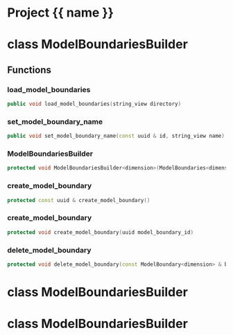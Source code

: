 <script setup>
import {useRoute} from 'vitepress'
const {path} = useRoute()
const tokens = path.split('/')
const words = tokens[2].split('-');
for (let i = 0; i < words.length; i++) {
    words[i] = words[i].charAt(0).toUpperCase() + words[i].slice(1);
    words[i] = words[i].replace('geode', 'Geode')
}
const name = words.join('-');
</script>
# Project {{ name }}

# class ModelBoundariesBuilder


## Functions

### load_model_boundaries

```cpp
public void load_model_boundaries(string_view directory)
```


### set_model_boundary_name

```cpp
public void set_model_boundary_name(const uuid & id, string_view name)
```


### ModelBoundariesBuilder

```cpp
protected void ModelBoundariesBuilder<dimension>(ModelBoundaries<dimension> & boundaries)
```


### create_model_boundary

```cpp
protected const uuid & create_model_boundary()
```


### create_model_boundary

```cpp
protected void create_model_boundary(uuid model_boundary_id)
```


### delete_model_boundary

```cpp
protected void delete_model_boundary(const ModelBoundary<dimension> & boundary)
```




# class ModelBoundariesBuilder


# class ModelBoundariesBuilder


